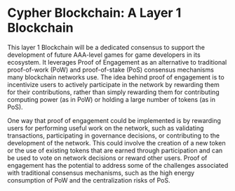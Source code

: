 # Cypher Blockchain: A Layer 1 Blockchain

This layer 1 Blockchain will be a dedicated consensus to support the development of future AAA-level games for game developers in its ecosystem.  It leverages Proof of Engagement as an alternative to traditional proof-of-work (PoW) and proof-of-stake (PoS) consensus mechanisms many blockchain networks use. The idea behind proof of engagement is to incentivize users to actively participate in the network by rewarding them for their contributions, rather than simply rewarding them for contributing computing power (as in PoW) or holding a large number of tokens (as in PoS).

One way that proof of engagement could be implemented is by rewarding users for performing useful work on the network, such as validating transactions, participating in governance decisions, or contributing to the development of the network. This could involve the creation of a new token or the use of existing tokens that are earned through participation and can be used to vote on network decisions or reward other users. Proof of engagement has the potential to address some of the challenges associated with traditional consensus mechanisms, such as the high energy consumption of PoW and the centralization risks of PoS.
